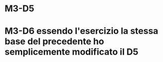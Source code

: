 # M3-D5
# M3-D6 essendo l'esercizio la stessa base del precedente ho semplicemente modificato il D5
